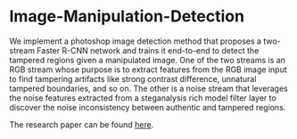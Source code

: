 # Image-Manipulation-Detection

We implement a photoshop image detection method that proposes a two-stream Faster R-CNN network and trains it end-to-end to detect the tampered regions given a manipulated image. One of the two streams is an RGB stream whose purpose is to extract features from the RGB image input to find tampering artifacts like strong contrast difference, unnatural tampered boundaries, and so on. The other is a noise stream that leverages the noise features extracted from a steganalysis rich model filter layer to discover the noise inconsistency between authentic and tampered regions.

The research paper can be found [here](https://openaccess.thecvf.com/content_cvpr_2018/papers/Zhou_Learning_Rich_Features_CVPR_2018_paper.pdf).
